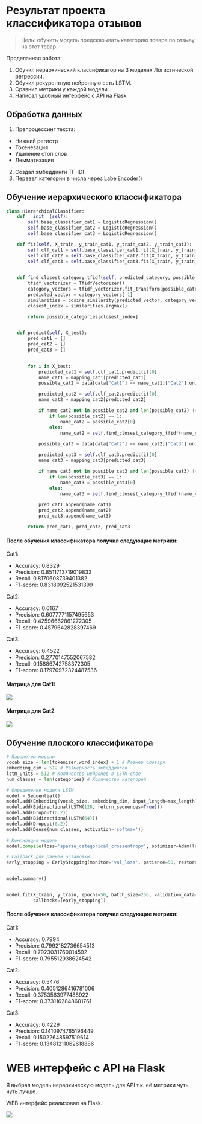 # Результат проекта классификатора отзывов

> Цель: обучить модель предсказывать категорию товара по отзыву на этот товар.

Проделанная работа:

1. Обучил иерархический классификатор на 3 моделях Логистической регрессии.
2. Обучил рекурентную нейронную сеть LSTM.
3. Сравнил метрики у каждой модели.
4. Написал удобный интерфейс с API на Flask

## Обработка данных
1. Препроцессинг текста:
- Нижний регистр
- Токенезация
- Удаление стоп слов
- Лемматизация
2. Создал эмбеддинги TF-IDF
3. Перевел категории в числа через LabelEncoder()
## Обучение иерархического классификатора
```python
class HierarchicalClassifier:
    def __init__(self):
        self.base_classifier_cat1 = LogisticRegression()
        self.base_classifier_cat2 = LogisticRegression()
        self.base_classifier_cat3 = LogisticRegression()

    def fit(self, X_train, y_train_cat1, y_train_cat2, y_train_cat3):
        self.clf_cat1 = self.base_classifier_cat1.fit(X_train, y_train_cat1)
        self.clf_cat2 = self.base_classifier_cat2.fit(X_train, y_train_cat2)
        self.clf_cat3 = self.base_classifier_cat3.fit(X_train, y_train_cat3)
        

    def find_closest_category_tfidf(self, predicted_category, possible_categories):
        tfidf_vectorizer = TfidfVectorizer()
        category_vectors = tfidf_vectorizer.fit_transform(possible_categories + [predicted_category])
        predicted_vector = category_vectors[-1]
        similarities = cosine_similarity(predicted_vector, category_vectors[:-1])
        closest_index = similarities.argmax()

        return possible_categories[closest_index]


    def predict(self, X_test):
        pred_cat1 = []
        pred_cat2 = []
        pred_cat3 = []

        
        for i in X_test:
            predicted_cat1 = self.clf_cat1.predict(i)[0]
            name_cat1 = mapping_cat1[predicted_cat1]
            possible_cat2 = data[data["Cat1"] == name_cat1]["Cat2"].unique()

            predicted_cat2 = self.clf_cat2.predict(i)[0]
            name_cat2 = mapping_cat2[predicted_cat2]

            if name_cat2 not in possible_cat2 and len(possible_cat2) != 0:
                if len(possible_cat2) == 1:
                    name_cat2 = possible_cat2[0]
                else:
                    name_cat2 = self.find_closest_category_tfidf(name_cat2, possible_cat2)

            possible_cat3 = data[data["Cat2"] == name_cat2]["Cat3"].unique()

            predicted_cat3 = self.clf_cat3.predict(i)[0]
            name_cat3 = mapping_cat3[predicted_cat3]

            if name_cat3 not in possible_cat3 and len(possible_cat3) != 0:
                if len(possible_cat3) == 1:
                    name_cat3 = possible_cat3[0]
                else:
                    name_cat3 = self.find_closest_category_tfidf(name_cat3, possible_cat3)

            pred_cat1.append(name_cat1)
            pred_cat2.append(name_cat2)
            pred_cat3.append(name_cat3)

        return pred_cat1, pred_cat2, pred_cat3
```

#### После обучения классификатора получил следующие метрики:

Cat1:
- Accuracy: 0.8329
- Precision: 0.8511713719019832
- Recall: 0.8170608739401382
- F1-score: 0.8318092521531399

Cat2:
- Accuracy: 0.6167
- Precision: 0.6077771157495653
- Recall: 0.42596662861272305
- F1-score: 0.4579642828397469

Cat3:
- Accuracy: 0.4522
- Precision: 0.2770147552067582
- Recall: 0.15886742758372305
- F1-score: 0.17970972324487536

#### Матрица для Cat1:
<img src='temp/cat1_logreg.png'>

#### Матрица для Cat2
<img src='temp/cat2_logreg.png'>


## Обучение плоского классификатора
```python
# Параметры модели
vocab_size = len(tokenizer.word_index) + 1 # Размер словаря
embedding_dim = 512 # Размерность эмбеддингов
lstm_units = 512 # Количество нейронов в LSTM-слое
num_classes = len(categories) # Количество категорий

# Определение модели LSTM
model = Sequential()
model.add(Embedding(vocab_size, embedding_dim, input_length=max_length))
model.add(Bidirectional(LSTM(128, return_sequences=True)))
model.add(Dropout(0.2))
model.add(Bidirectional(LSTM(64)))
model.add(Dropout(0.2))
model.add(Dense(num_classes, activation='softmax'))

# Компиляция модели
model.compile(loss='sparse_categorical_crossentropy', optimizer=Adam(learning_rate=0.001), metrics=['accuracy'])

# Callback для ранней остановки
early_stopping = EarlyStopping(monitor='val_loss', patience=50, restore_best_weights=True)


model.summary()


model.fit(X_train, y_train, epochs=50, batch_size=256, validation_data=(X_test, y_test),
          callbacks=[early_stopping])
```
#### После обучения классификатора получил следующие метрики:
Cat1:
- Accuracy: 0.7994
- Precision: 0.7992182736654513
- Recall: 0.7923031760014592
- F1-score: 0.795512938624542

Cat2:
- Accuracy: 0.5476
- Precision: 0.4051286416781006
- Recall: 0.3753563977488922
- F1-score: 0.3731162848601761

Cat3:
- Accuracy: 0.4229
- Precision: 0.1410974765196449
- Recall: 0.15022648597519614
- F1-score: 0.13481211062618886


# WEB интерфейс с API на Flask

Я выбрал модель иерархическую модель для API т.к. её метрики чуть чуть лучше.

WEB интерфейс реализовал на Flask.

<img src='temp/web.png'>
